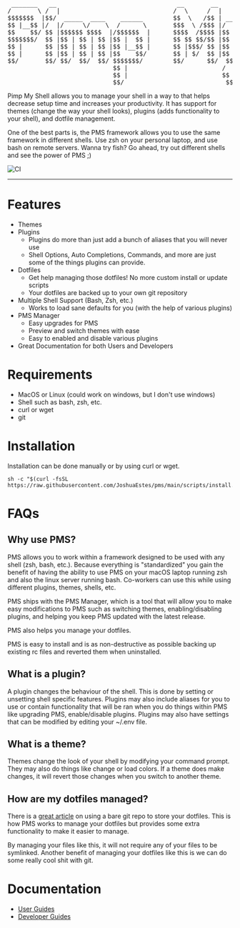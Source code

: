 <pre>
 _______   __                                __       __                   ______   __                  __  __
/       \ /  |                              /  \     /  |                 /      \ /  |                /  |/  |
$$$$$$$  |$$/  _____  ____    ______        $$  \   /$$ | __    __       /$$$$$$  |$$ |____    ______  $$ |$$ |
$$ |__$$ |/  |/     \/    \  /      \       $$$  \ /$$$ |/  |  /  |      $$ \__$$/ $$      \  /      \ $$ |$$ |
$$    $$/ $$ |$$$$$$ $$$$  |/$$$$$$  |      $$$$  /$$$$ |$$ |  $$ |      $$      \ $$$$$$$  |/$$$$$$  |$$ |$$ |
$$$$$$$/  $$ |$$ | $$ | $$ |$$ |  $$ |      $$ $$ $$/$$ |$$ |  $$ |       $$$$$$  |$$ |  $$ |$$    $$ |$$ |$$ |
$$ |      $$ |$$ | $$ | $$ |$$ |__$$ |      $$ |$$$/ $$ |$$ \__$$ |      /  \__$$ |$$ |  $$ |$$$$$$$$/ $$ |$$ |
$$ |      $$ |$$ | $$ | $$ |$$    $$/       $$ | $/  $$ |$$    $$ |      $$    $$/ $$ |  $$ |$$       |$$ |$$ |
$$/       $$/ $$/  $$/  $$/ $$$$$$$/        $$/      $$/  $$$$$$$ |       $$$$$$/  $$/   $$/  $$$$$$$/ $$/ $$/
                            $$ |                         /  \__$$ |
                            $$ |                         $$    $$/
                            $$/                           $$$$$$/
</pre>

Pimp My Shell allows you to manage your shell in a way to that helps decrease
setup time and increases your productivity. It has support for themes (change
the way your shell looks), plugins (adds functionality to your shell), and
dotfile management.

One of the best parts is, the PMS framework allows you to use the same
framework in different shells. Use zsh on your personal laptop, and use bash on
remote servers. Wanna try fish? Go ahead, try out different shells and see the
power of PMS ;)

![CI](https://github.com/JoshuaEstes/pms/workflows/CI/badge.svg?branch=main)

---

# Features

* Themes
* Plugins
  * Plugins do more than just add a bunch of aliases that you will never use
  * Shell Options, Auto Completions, Commands, and more are just some of the
    things plugins can provide.
* Dotfiles
  * Get help managing those dotfiles! No more custom install or update scripts
  * Your dotfiles are backed up to your own git repository
* Multiple Shell Support (Bash, Zsh, etc.)
  * Works to load sane defaults for you (with the help of various plugins)
* PMS Manager
  * Easy upgrades for PMS
  * Preview and switch themes with ease
  * Easy to enabled and disable various plugins
* Great Documentation for both Users and Developers

# Requirements

* MacOS or Linux (could work on windows, but I don't use windows)
* Shell such as bash, zsh, etc.
* curl or wget
* git

# Installation

Installation can be done manually or by using curl or wget.

```
sh -c "$(curl -fsSL https://raw.githubusercontent.com/JoshuaEstes/pms/main/scripts/install.sh)"
```

# FAQs

## Why use PMS?

PMS allows you to work within a framework designed to be used with any shell
(zsh, bash, etc.). Because everything is "standardized" you gain the benefit of
having the ability to use PMS on your macOS laptop running zsh and also the
linux server running bash. Co-workers can use this while using different
plugins, themes, shells, etc.

PMS ships with the PMS Manager, which is a tool that will allow you to make easy
modifications to PMS such as switching themes, enabling/disabling plugins, and
helping you keep PMS updated with the latest release.

PMS also helps you manage your dotfiles.

PMS is easy to install and is as non-destructive as possible backing up existing
rc files and reverted them when uninstalled.

## What is a plugin?

A plugin changes the behaviour of the shell. This is done by setting or
unsetting shell specific features. Plugins may also include aliases for you to
use or contain functionality that will be ran when you do things within PMS like
upgrading PMS, enable/disable plugins. Plugins may also have settings that can
be modified by editing your ~/.env file.

## What is a theme?

Themes change the look of your shell by modifying your command prompt. They may
also do things like change or load colors. If a theme does make changes, it will
revert those changes when you switch to another theme.

## How are my dotfiles managed?

There is a [great article](https://www.atlassian.com/git/tutorials/dotfiles) on
using a bare git repo to store your dotfiles. This is how PMS works to manage
your dotfiles but provides some extra functionality to make it easier to manage.

By managing your files like this, it will not require any of your files to be
symlinked. Another benefit of managing your dotfiles like this is we can do some
really cool shit with git.

# Documentation

* [User Guides](https://docs.codewithjoshua.com/pms)
* [Developer Guides](https://docs.codewithjoshua.com/pms)

